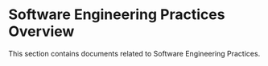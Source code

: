 # Software Engineering Practices Overview
This section contains documents related to Software Engineering Practices.
